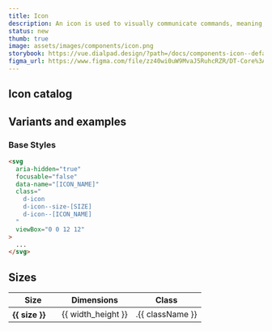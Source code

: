 ```yaml
---
title: Icon
description: An icon is used to visually communicate commands, meaning, status, feedback, or common actions.
status: new
thumb: true
image: assets/images/components/icon.png
storybook: https://vue.dialpad.design/?path=/docs/components-icon--default
figma_url: https://www.figma.com/file/zz40wi0uW9MvaJ5RuhcRZR/DT-Core%3A-Icons-7?node-id=1473%3A3757&viewport=-168%2C479%2C1&t=OhX4ilCDvb7Tqkx4-11
---
```


<code-well-header>
  <dt-stack gap="400" direction="row">
    <dt-icon name="lightning-bolt" size="100" />
    <dt-icon name="lightning-bolt" size="200" />
    <dt-icon name="lightning-bolt" size="300" />
    <dt-icon name="lightning-bolt" size="400" />
    <dt-icon name="lightning-bolt" size="500" />
    <dt-icon name="lightning-bolt" size="600" />
    <dt-icon name="lightning-bolt" size="700" />
    <dt-icon name="lightning-bolt" size="800" />
  </dt-stack>
</code-well-header>

## Icon catalog

<icon-catalog></icon-catalog>

## Variants and examples

### Base Styles

<code-well-header>
    <dt-icon name="inbox" />
</code-well-header>

```html
<svg
  aria-hidden="true"
  focusable="false"
  data-name="[ICON_NAME]"
  class="
    d-icon
    d-icon--size-[SIZE]
    d-icon--[ICON_NAME]
  "
  viewBox="0 0 12 12"
>
  ...
</svg>
```

## Sizes

<table class="d-table dialtone-doc-table">
  <thead>
    <tr>
      <th scope="col" colspan="2">Size</th>
      <th scope="col">Dimensions</th>
      <th scope="col">Class</th>
    </tr>
  </thead>
  <tbody>
    <tr v-for="{size, width_height, className } in sizes">
      <th scope="row">{{ size }}</th>
      <td class="d-ta-center">
        <dt-icon name="inbox" :size="size" />
      </td>
      <td class="d-ff-mono d-fs-100">{{ width_height }}</td>
      <td class="d-ff-mono d-fs-100">.{{ className }}</td>
    </tr>
  </tbody>
</table>

<script setup>
    import IconCatalog from "@views/IconCatalog.vue";
    import sizes from '@data/icons-sizes.json';
</script>
